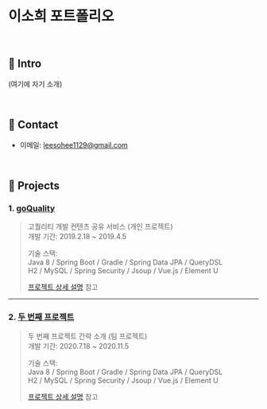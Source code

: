 # 이소희 포트폴리오

</br>

## :pushpin: Intro
(여기에 자기 소개)

</br>

## :pushpin: Contact
- 이메일: leesohee1129@gmail.com

</br>

## :pushpin: Projects
### 1. [goQuality](https://github.com/Integerous/goQuality)
>고퀄리티 개발 컨텐츠 공유 서비스 (개인 프로젝트)  
>개발 기간: 2019.2.18 ~ 2019.4.5  
>  
>기술 스택:  
>Java 8 / Spring Boot / Gradle / Spring Data JPA / QueryDSL  
>H2 / MySQL / Spring Security / Jsoup / Vue.js / Element U  
>  
>[프로젝트 상세 설명](https://github.com/Integerous/goQuality) 참고

---

### 2. [두 번째 프로젝트]()
>두 번째 프로젝트 간략 소개  (팀 프로젝트)  
>개발 기간: 2020.7.18 ~ 2020.11.5  
>  
>기술 스택:  
>Java 8 / Spring Boot / Gradle / Spring Data JPA / QueryDSL  
>H2 / MySQL / Spring Security / Jsoup / Vue.js / Element U  
>  
>[프로젝트 상세 설명](https://github.com/Integerous/goQuality) 참고
